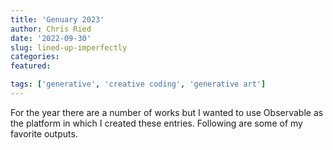 ```yaml
---
title: 'Genuary 2023'
author: Chris Ried
date: '2022-09-30'
slug: lined-up-imperfectly
categories:
featured: 

tags: ['generative', 'creative coding', 'generative art']
---
```



For the year there are a number of works but I wanted to use Observable as the platform in which I created these entries. Following are some of my favorite outputs. 